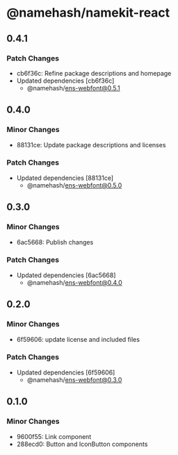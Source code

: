 # @namehash/namekit-react

## 0.4.1

### Patch Changes

- cb6f36c: Refine package descriptions and homepage
- Updated dependencies [cb6f36c]
  - @namehash/ens-webfont@0.5.1

## 0.4.0

### Minor Changes

- 88131ce: Update package descriptions and licenses

### Patch Changes

- Updated dependencies [88131ce]
  - @namehash/ens-webfont@0.5.0

## 0.3.0

### Minor Changes

- 6ac5668: Publish changes

### Patch Changes

- Updated dependencies [6ac5668]
  - @namehash/ens-webfont@0.4.0

## 0.2.0

### Minor Changes

- 6f59606: update license and included files

### Patch Changes

- Updated dependencies [6f59606]
  - @namehash/ens-webfont@0.3.0

## 0.1.0

### Minor Changes

- 9600f55: Link component
- 288ecd0: Button and IconButton components
